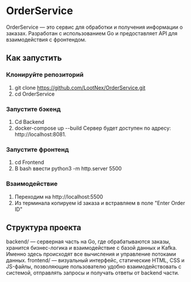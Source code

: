 # OrderService

OrderService — это сервис для обработки и получения информации о заказах. Разработан с использованием Go и предоставляет API для взаимодействия с фронтендом.


## Как запустить

### Клонируйте репозиторий
1. git clone https://github.com/LootNex/OrderService.git
2. cd OrderService

### Запустите бэкенд
1. Cd Backend
2. docker-compose up --build
Сервер будет доступен по адресу: http://localhost:8081.

### Запустите фронтенд
1. cd Frontend
2. В bash ввести python3 -m http.server 5500

### Взаимодействие
1. Переходим на http://localhost:5500
2. Из терминала копируем id заказа и встравляем в поле "Enter Order ID"


## Структура проекта
backend/ —  серверная часть на Go, где обрабатываются заказы, хранится бизнес-логика и взаимодействие с базой данных и Kafka. Именно здесь происходят все вычисления и управление потоками данных.
frontend/ — визуальный интерфейс, статические HTML, CSS и JS-файлы, позволяющие пользователю удобно взаимодействовать с системой, отправлять запросы и получать ответы от backend части.